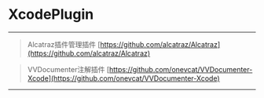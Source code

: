 # XcodePlugin
----
>Alcatraz插件管理插件	[https://github.com/alcatraz/Alcatraz](https://github.com/alcatraz/Alcatraz)

> VVDocumenter注解插件	[https://github.com/onevcat/VVDocumenter-Xcode](https://github.com/onevcat/VVDocumenter-Xcode)
----
